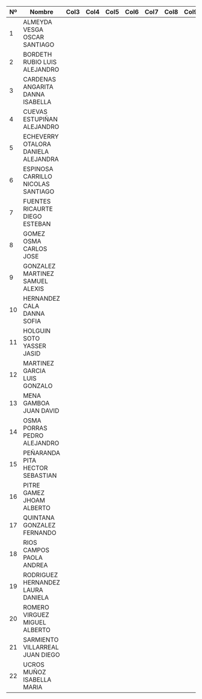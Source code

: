 | Nº | Nombre | Col3 | Col4 | Col5 | Col6 | Col7 | Col8 | Col9 | Col10 | Col11 | Col12 | Col13 | Col14 | Col15 | Col16 |
|----|------------------------------------------|------|------|------|------|------|------|------|-------|-------|-------|-------|-------|-------|-------|
| 1  | ALMEYDA VESGA OSCAR SANTIAGO             |      |      |      |      |      |      |      |       |       |       |       |       |       |       |
| 2  | BORDETH RUBIO LUIS ALEJANDRO             |      |      |      |      |      |      |      |       |       |       |       |       |       |       |
| 3  | CARDENAS ANGARITA DANNA ISABELLA         |      |      |      |      |      |      |      |       |       |       |       |       |       |       |
| 4  | CUEVAS ESTUPIÑAN ALEJANDRO               |      |      |      |      |      |      |      |       |       |       |       |       |       |       |
| 5  | ECHEVERRY OTALORA DANIELA ALEJANDRA      |      |      |      |      |      |      |      |       |       |       |       |       |       |       |
| 6  | ESPINOSA CARRILLO NICOLAS SANTIAGO       |      |      |      |      |      |      |      |       |       |       |       |       |       |       |
| 7  | FUENTES RICAURTE DIEGO ESTEBAN           |      |      |      |      |      |      |      |       |       |       |       |       |       |       |
| 8  | GOMEZ OSMA CARLOS JOSE                   |      |      |      |      |      |      |      |       |       |       |       |       |       |       |
| 9  | GONZALEZ MARTINEZ SAMUEL ALEXIS          |      |      |      |      |      |      |      |       |       |       |       |       |       |       |
| 10 | HERNANDEZ CALA DANNA SOFIA               |      |      |      |      |      |      |      |       |       |       |       |       |       |       |
| 11 | HOLGUIN SOTO YASSER JASID                |      |      |      |      |      |      |      |       |       |       |       |       |       |       |
| 12 | MARTINEZ GARCIA LUIS GONZALO             |      |      |      |      |      |      |      |       |       |       |       |       |       |       |
| 13 | MENA GAMBOA JUAN DAVID                   |      |      |      |      |      |      |      |       |       |       |       |       |       |       |
| 14 | OSMA PORRAS PEDRO ALEJANDRO              |      |      |      |      |      |      |      |       |       |       |       |       |       |       |
| 15 | PEÑARANDA PITA HECTOR SEBASTIAN          |      |      |      |      |      |      |      |       |       |       |       |       |       |       |
| 16 | PITRE GAMEZ JHOAM ALBERTO                |      |      |      |      |      |      |      |       |       |       |       |       |       |       |
| 17 | QUINTANA GONZALEZ FERNANDO               |      |      |      |      |      |      |      |       |       |       |       |       |       |       |
| 18 | RIOS CAMPOS PAOLA ANDREA                 |      |      |      |      |      |      |      |       |       |       |       |       |       |       |
| 19 | RODRIGUEZ HERNANDEZ LAURA DANIELA        |      |      |      |      |      |      |      |       |       |       |       |       |       |       |
| 20 | ROMERO VIRGUEZ MIGUEL ALBERTO            |      |      |      |      |      |      |      |       |       |       |       |       |       |       |
| 21 | SARMIENTO VILLARREAL JUAN DIEGO          |      |      |      |      |      |      |      |       |       |       |       |       |       |       |
| 22 | UCROS MUÑOZ ISABELLA MARIA               |      |      |      |      |      |      |      |       |       |       |       |       |       |       |

